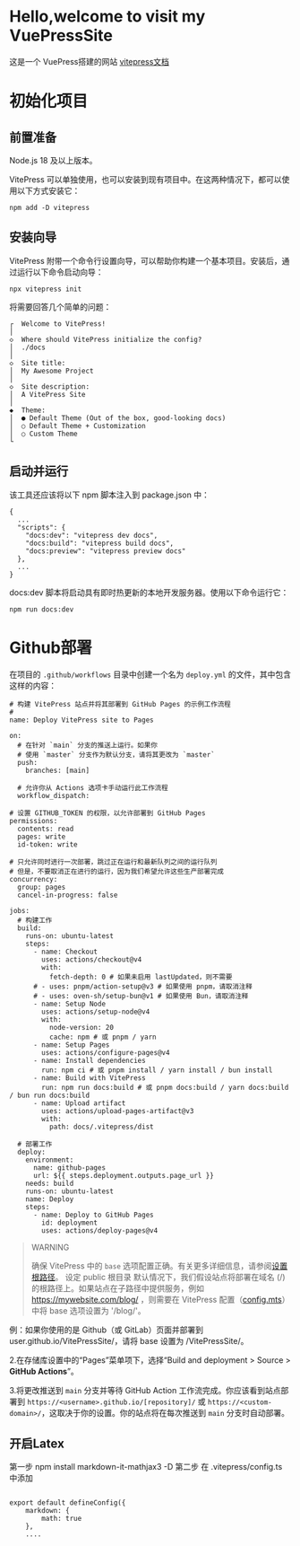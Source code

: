 # Hello,welcome to visit my VuePressSite

这是一个 VuePress搭建的网站
[vitepress文档](https://vitepress.dev/zh/guide/getting-started)

# 初始化项目

## 前置准备

Node.js 18 及以上版本。

VitePress 可以单独使用，也可以安装到现有项目中。在这两种情况下，都可以使用以下方式安装它：

```npm 
npm add -D vitepress
```

## 安装向导

VitePress 附带一个命令行设置向导，可以帮助你构建一个基本项目。安装后，通过运行以下命令启动向导：

```npm
npx vitepress init
```

将需要回答几个简单的问题：

```
┌  Welcome to VitePress!
│
◇  Where should VitePress initialize the config?
│  ./docs
│
◇  Site title:
│  My Awesome Project
│
◇  Site description:
│  A VitePress Site
│
◆  Theme:
│  ● Default Theme (Out of the box, good-looking docs)
│  ○ Default Theme + Customization
│  ○ Custom Theme
└
```

## 启动并运行

该工具还应该将以下 npm 脚本注入到 package.json 中：

```
{
  ...
  "scripts": {
    "docs:dev": "vitepress dev docs",
    "docs:build": "vitepress build docs",
    "docs:preview": "vitepress preview docs"
  },
  ...
}
```

docs:dev 脚本将启动具有即时热更新的本地开发服务器。使用以下命令运行它：

```
npm run docs:dev
```

# Github部署

在项目的 `.github/workflows` 目录中创建一个名为 `deploy.yml` 的文件，其中包含这样的内容：

```
# 构建 VitePress 站点并将其部署到 GitHub Pages 的示例工作流程
#
name: Deploy VitePress site to Pages

on:
  # 在针对 `main` 分支的推送上运行。如果你
  # 使用 `master` 分支作为默认分支，请将其更改为 `master`
  push:
    branches: [main]

  # 允许你从 Actions 选项卡手动运行此工作流程
  workflow_dispatch:

# 设置 GITHUB_TOKEN 的权限，以允许部署到 GitHub Pages
permissions:
  contents: read
  pages: write
  id-token: write

# 只允许同时进行一次部署，跳过正在运行和最新队列之间的运行队列
# 但是，不要取消正在进行的运行，因为我们希望允许这些生产部署完成
concurrency:
  group: pages
  cancel-in-progress: false

jobs:
  # 构建工作
  build:
    runs-on: ubuntu-latest
    steps:
      - name: Checkout
        uses: actions/checkout@v4
        with:
          fetch-depth: 0 # 如果未启用 lastUpdated，则不需要
      # - uses: pnpm/action-setup@v3 # 如果使用 pnpm，请取消注释
      # - uses: oven-sh/setup-bun@v1 # 如果使用 Bun，请取消注释
      - name: Setup Node
        uses: actions/setup-node@v4
        with:
          node-version: 20
          cache: npm # 或 pnpm / yarn
      - name: Setup Pages
        uses: actions/configure-pages@v4
      - name: Install dependencies
        run: npm ci # 或 pnpm install / yarn install / bun install
      - name: Build with VitePress
        run: npm run docs:build # 或 pnpm docs:build / yarn docs:build / bun run docs:build
      - name: Upload artifact
        uses: actions/upload-pages-artifact@v3
        with:
          path: docs/.vitepress/dist

  # 部署工作
  deploy:
    environment:
      name: github-pages
      url: ${{ steps.deployment.outputs.page_url }}
    needs: build
    runs-on: ubuntu-latest
    name: Deploy
    steps:
      - name: Deploy to GitHub Pages
        id: deployment
        uses: actions/deploy-pages@v4
```

> WARNING
>   
> 确保 VitePress 中的 `base` 选项配置正确。有关更多详细信息，请参阅[设置根路径](https://vitepress.dev/zh/guide/deploy#setting-a-public-base-path)。
> 设定 public 根目录
默认情况下，我们假设站点将部署在域名 (/) 的根路径上。如果站点在子路径中提供服务，例如 https://mywebsite.com/blog/ ，则需要在 VitePress 配置（[config.mts](docs%2F.vitepress%2Fconfig.mts)）中将 base 选项设置为 '/blog/'。

例：如果你使用的是 Github（或 GitLab）页面并部署到 user.github.io/VitePressSite/，请将 base 设置为 /VitePressSite/。

2.在存储库设置中的“Pages”菜单项下，选择“Build and deployment > Source > **GitHub Actions**”。

3.将更改推送到 `main` 分支并等待 GitHub Action 工作流完成。你应该看到站点部署到 `https://<username>.github.io/[repository]/` 或 `https://<custom-domain>/`，这取决于你的设置。你的站点将在每次推送到 `main` 分支时自动部署。


## 开启Latex  
第一步 npm install markdown-it-mathjax3 -D 
第二步 在 .vitepress/config.ts 中添加
```text

export default defineConfig({
    markdown: {
        math: true
    },
    ....
```
